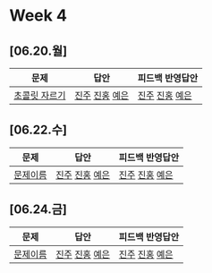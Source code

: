 # Week 4
## [06.20.월]

| 문제                                              | 답안                                          | 피드백 반영답안                       |
| ------------------------------------------------- | --------------------------------------------- | -------------------------------------- |
| [초콜릿 자르기](https://www.acmicpc.net/problem/2163) | [진주]() [진홍](0620_kjh_2163.java) [예은]() | [진주]() [진홍]() [예은]() |

## [06.22.수]

| 문제                                              | 답안                                          | 피드백 반영답안                       |
| ------------------------------------------------- | --------------------------------------------- | -------------------------------------- |
| [문제이름]() | [진주]() [진홍]() [예은]() | [진주]() [진홍]() [예은]() |

## [06.24.금]

| 문제                                              | 답안                                          | 피드백 반영답안                       |
| ------------------------------------------------- | --------------------------------------------- | -------------------------------------- |
| [문제이름](문제링크) | [진주]() [진홍]() [예은]() | [진주]() [진홍]() [예은]() |

